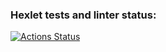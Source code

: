 ### Hexlet tests and linter status:
[![Actions Status](https://github.com/bl1ndy/php-project-lvl2/workflows/hexlet-check/badge.svg)](https://github.com/bl1ndy/php-project-lvl2/actions)